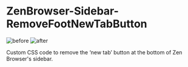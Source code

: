 # ZenBrowser-Sidebar-RemoveFootNewTabButton
![before](https://github.com/user-attachments/assets/e69e43d0-84c0-4961-9b17-c7b30f933728)
![after](https://github.com/user-attachments/assets/d303ef49-83fd-4e0c-b6fb-f1ca97f4db06)

Custom CSS code to remove the ‘new tab’ button at the bottom of Zen Browser's sidebar.

